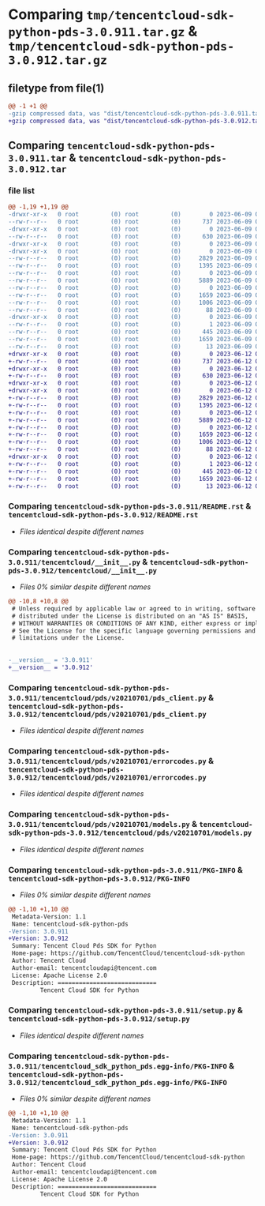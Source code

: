 # Comparing `tmp/tencentcloud-sdk-python-pds-3.0.911.tar.gz` & `tmp/tencentcloud-sdk-python-pds-3.0.912.tar.gz`

## filetype from file(1)

```diff
@@ -1 +1 @@
-gzip compressed data, was "dist/tencentcloud-sdk-python-pds-3.0.911.tar", last modified: Fri Jun  9 02:24:33 2023, max compression
+gzip compressed data, was "dist/tencentcloud-sdk-python-pds-3.0.912.tar", last modified: Mon Jun 12 03:09:18 2023, max compression
```

## Comparing `tencentcloud-sdk-python-pds-3.0.911.tar` & `tencentcloud-sdk-python-pds-3.0.912.tar`

### file list

```diff
@@ -1,19 +1,19 @@
-drwxr-xr-x   0 root         (0) root         (0)        0 2023-06-09 02:24:33.000000 tencentcloud-sdk-python-pds-3.0.911/
--rw-r--r--   0 root         (0) root         (0)      737 2023-06-09 02:24:33.000000 tencentcloud-sdk-python-pds-3.0.911/README.rst
-drwxr-xr-x   0 root         (0) root         (0)        0 2023-06-09 02:24:33.000000 tencentcloud-sdk-python-pds-3.0.911/tencentcloud/
--rw-r--r--   0 root         (0) root         (0)      630 2023-06-09 02:24:33.000000 tencentcloud-sdk-python-pds-3.0.911/tencentcloud/__init__.py
-drwxr-xr-x   0 root         (0) root         (0)        0 2023-06-09 02:24:33.000000 tencentcloud-sdk-python-pds-3.0.911/tencentcloud/pds/
-drwxr-xr-x   0 root         (0) root         (0)        0 2023-06-09 02:24:33.000000 tencentcloud-sdk-python-pds-3.0.911/tencentcloud/pds/v20210701/
--rw-r--r--   0 root         (0) root         (0)     2829 2023-06-09 02:24:33.000000 tencentcloud-sdk-python-pds-3.0.911/tencentcloud/pds/v20210701/pds_client.py
--rw-r--r--   0 root         (0) root         (0)     1395 2023-06-09 02:24:33.000000 tencentcloud-sdk-python-pds-3.0.911/tencentcloud/pds/v20210701/errorcodes.py
--rw-r--r--   0 root         (0) root         (0)        0 2023-06-09 02:24:33.000000 tencentcloud-sdk-python-pds-3.0.911/tencentcloud/pds/v20210701/__init__.py
--rw-r--r--   0 root         (0) root         (0)     5889 2023-06-09 02:24:33.000000 tencentcloud-sdk-python-pds-3.0.911/tencentcloud/pds/v20210701/models.py
--rw-r--r--   0 root         (0) root         (0)        0 2023-06-09 02:24:33.000000 tencentcloud-sdk-python-pds-3.0.911/tencentcloud/pds/__init__.py
--rw-r--r--   0 root         (0) root         (0)     1659 2023-06-09 02:24:33.000000 tencentcloud-sdk-python-pds-3.0.911/PKG-INFO
--rw-r--r--   0 root         (0) root         (0)     1006 2023-06-09 02:24:33.000000 tencentcloud-sdk-python-pds-3.0.911/setup.py
--rw-r--r--   0 root         (0) root         (0)       88 2023-06-09 02:24:33.000000 tencentcloud-sdk-python-pds-3.0.911/setup.cfg
-drwxr-xr-x   0 root         (0) root         (0)        0 2023-06-09 02:24:33.000000 tencentcloud-sdk-python-pds-3.0.911/tencentcloud_sdk_python_pds.egg-info/
--rw-r--r--   0 root         (0) root         (0)        1 2023-06-09 02:24:33.000000 tencentcloud-sdk-python-pds-3.0.911/tencentcloud_sdk_python_pds.egg-info/dependency_links.txt
--rw-r--r--   0 root         (0) root         (0)      445 2023-06-09 02:24:33.000000 tencentcloud-sdk-python-pds-3.0.911/tencentcloud_sdk_python_pds.egg-info/SOURCES.txt
--rw-r--r--   0 root         (0) root         (0)     1659 2023-06-09 02:24:33.000000 tencentcloud-sdk-python-pds-3.0.911/tencentcloud_sdk_python_pds.egg-info/PKG-INFO
--rw-r--r--   0 root         (0) root         (0)       13 2023-06-09 02:24:33.000000 tencentcloud-sdk-python-pds-3.0.911/tencentcloud_sdk_python_pds.egg-info/top_level.txt
+drwxr-xr-x   0 root         (0) root         (0)        0 2023-06-12 03:09:18.000000 tencentcloud-sdk-python-pds-3.0.912/
+-rw-r--r--   0 root         (0) root         (0)      737 2023-06-12 03:09:18.000000 tencentcloud-sdk-python-pds-3.0.912/README.rst
+drwxr-xr-x   0 root         (0) root         (0)        0 2023-06-12 03:09:18.000000 tencentcloud-sdk-python-pds-3.0.912/tencentcloud/
+-rw-r--r--   0 root         (0) root         (0)      630 2023-06-12 03:09:18.000000 tencentcloud-sdk-python-pds-3.0.912/tencentcloud/__init__.py
+drwxr-xr-x   0 root         (0) root         (0)        0 2023-06-12 03:09:18.000000 tencentcloud-sdk-python-pds-3.0.912/tencentcloud/pds/
+drwxr-xr-x   0 root         (0) root         (0)        0 2023-06-12 03:09:18.000000 tencentcloud-sdk-python-pds-3.0.912/tencentcloud/pds/v20210701/
+-rw-r--r--   0 root         (0) root         (0)     2829 2023-06-12 03:09:18.000000 tencentcloud-sdk-python-pds-3.0.912/tencentcloud/pds/v20210701/pds_client.py
+-rw-r--r--   0 root         (0) root         (0)     1395 2023-06-12 03:09:18.000000 tencentcloud-sdk-python-pds-3.0.912/tencentcloud/pds/v20210701/errorcodes.py
+-rw-r--r--   0 root         (0) root         (0)        0 2023-06-12 03:09:18.000000 tencentcloud-sdk-python-pds-3.0.912/tencentcloud/pds/v20210701/__init__.py
+-rw-r--r--   0 root         (0) root         (0)     5889 2023-06-12 03:09:18.000000 tencentcloud-sdk-python-pds-3.0.912/tencentcloud/pds/v20210701/models.py
+-rw-r--r--   0 root         (0) root         (0)        0 2023-06-12 03:09:18.000000 tencentcloud-sdk-python-pds-3.0.912/tencentcloud/pds/__init__.py
+-rw-r--r--   0 root         (0) root         (0)     1659 2023-06-12 03:09:18.000000 tencentcloud-sdk-python-pds-3.0.912/PKG-INFO
+-rw-r--r--   0 root         (0) root         (0)     1006 2023-06-12 03:09:18.000000 tencentcloud-sdk-python-pds-3.0.912/setup.py
+-rw-r--r--   0 root         (0) root         (0)       88 2023-06-12 03:09:18.000000 tencentcloud-sdk-python-pds-3.0.912/setup.cfg
+drwxr-xr-x   0 root         (0) root         (0)        0 2023-06-12 03:09:18.000000 tencentcloud-sdk-python-pds-3.0.912/tencentcloud_sdk_python_pds.egg-info/
+-rw-r--r--   0 root         (0) root         (0)        1 2023-06-12 03:09:18.000000 tencentcloud-sdk-python-pds-3.0.912/tencentcloud_sdk_python_pds.egg-info/dependency_links.txt
+-rw-r--r--   0 root         (0) root         (0)      445 2023-06-12 03:09:18.000000 tencentcloud-sdk-python-pds-3.0.912/tencentcloud_sdk_python_pds.egg-info/SOURCES.txt
+-rw-r--r--   0 root         (0) root         (0)     1659 2023-06-12 03:09:18.000000 tencentcloud-sdk-python-pds-3.0.912/tencentcloud_sdk_python_pds.egg-info/PKG-INFO
+-rw-r--r--   0 root         (0) root         (0)       13 2023-06-12 03:09:18.000000 tencentcloud-sdk-python-pds-3.0.912/tencentcloud_sdk_python_pds.egg-info/top_level.txt
```

### Comparing `tencentcloud-sdk-python-pds-3.0.911/README.rst` & `tencentcloud-sdk-python-pds-3.0.912/README.rst`

 * *Files identical despite different names*

### Comparing `tencentcloud-sdk-python-pds-3.0.911/tencentcloud/__init__.py` & `tencentcloud-sdk-python-pds-3.0.912/tencentcloud/__init__.py`

 * *Files 0% similar despite different names*

```diff
@@ -10,8 +10,8 @@
 # Unless required by applicable law or agreed to in writing, software
 # distributed under the License is distributed on an "AS IS" BASIS,
 # WITHOUT WARRANTIES OR CONDITIONS OF ANY KIND, either express or implied.
 # See the License for the specific language governing permissions and
 # limitations under the License.
 
 
-__version__ = '3.0.911'
+__version__ = '3.0.912'
```

### Comparing `tencentcloud-sdk-python-pds-3.0.911/tencentcloud/pds/v20210701/pds_client.py` & `tencentcloud-sdk-python-pds-3.0.912/tencentcloud/pds/v20210701/pds_client.py`

 * *Files identical despite different names*

### Comparing `tencentcloud-sdk-python-pds-3.0.911/tencentcloud/pds/v20210701/errorcodes.py` & `tencentcloud-sdk-python-pds-3.0.912/tencentcloud/pds/v20210701/errorcodes.py`

 * *Files identical despite different names*

### Comparing `tencentcloud-sdk-python-pds-3.0.911/tencentcloud/pds/v20210701/models.py` & `tencentcloud-sdk-python-pds-3.0.912/tencentcloud/pds/v20210701/models.py`

 * *Files identical despite different names*

### Comparing `tencentcloud-sdk-python-pds-3.0.911/PKG-INFO` & `tencentcloud-sdk-python-pds-3.0.912/PKG-INFO`

 * *Files 0% similar despite different names*

```diff
@@ -1,10 +1,10 @@
 Metadata-Version: 1.1
 Name: tencentcloud-sdk-python-pds
-Version: 3.0.911
+Version: 3.0.912
 Summary: Tencent Cloud Pds SDK for Python
 Home-page: https://github.com/TencentCloud/tencentcloud-sdk-python
 Author: Tencent Cloud
 Author-email: tencentcloudapi@tencent.com
 License: Apache License 2.0
 Description: ============================
         Tencent Cloud SDK for Python
```

### Comparing `tencentcloud-sdk-python-pds-3.0.911/setup.py` & `tencentcloud-sdk-python-pds-3.0.912/setup.py`

 * *Files identical despite different names*

### Comparing `tencentcloud-sdk-python-pds-3.0.911/tencentcloud_sdk_python_pds.egg-info/PKG-INFO` & `tencentcloud-sdk-python-pds-3.0.912/tencentcloud_sdk_python_pds.egg-info/PKG-INFO`

 * *Files 0% similar despite different names*

```diff
@@ -1,10 +1,10 @@
 Metadata-Version: 1.1
 Name: tencentcloud-sdk-python-pds
-Version: 3.0.911
+Version: 3.0.912
 Summary: Tencent Cloud Pds SDK for Python
 Home-page: https://github.com/TencentCloud/tencentcloud-sdk-python
 Author: Tencent Cloud
 Author-email: tencentcloudapi@tencent.com
 License: Apache License 2.0
 Description: ============================
         Tencent Cloud SDK for Python
```

